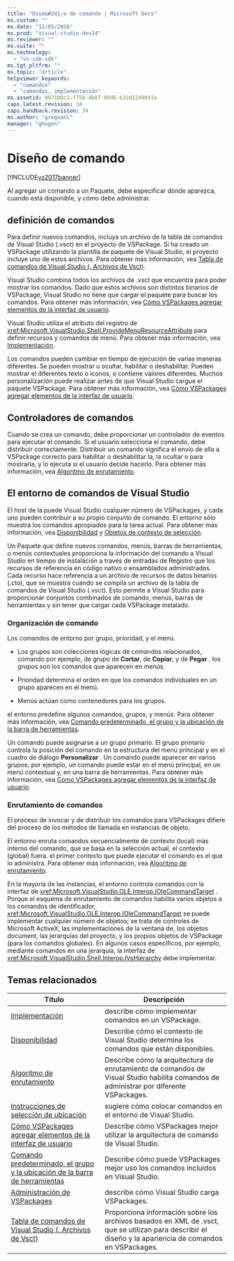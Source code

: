 ```yaml
---
title: "Dise&#241;o de comando | Microsoft Docs"
ms.custom: ""
ms.date: "12/05/2016"
ms.prod: "visual-studio-dev14"
ms.reviewer: ""
ms.suite: ""
ms.technology: 
  - "vs-ide-sdk"
ms.tgt_pltfrm: ""
ms.topic: "article"
helpviewer_keywords: 
  - "comandos"
  - "comandos, implementación"
ms.assetid: 097108c3-f758-4b87-89d6-b32d12d9041a
caps.latest.revision: 34
caps.handback.revision: 34
ms.author: "gregvanl"
manager: "ghogen"
---
```

# Dise&#241;o de comando
[!INCLUDE[vs2017banner](../../code-quality/includes/vs2017banner.md)]

Al agregar un comando a un Paquete, debe especificar donde aparezca, cuando está disponible, y cómo debe administrar.  
  
## definición de comandos  
 Para definir nuevos comandos, incluya un archivo de la tabla de comandos de Visual Studio \(.vsct\) en el proyecto de VSPackage.  Si ha creado un VSPackage utilizando la plantilla de paquete de Visual Studio, el proyecto incluye uno de estos archivos.  Para obtener más información, vea [Tabla de comandos de Visual Studio \(. Archivos de Vsct\)](../../extensibility/internals/visual-studio-command-table-dot-vsct-files.md).  
  
 Visual Studio combina todos los archivos de .vsct que encuentra para poder mostrar los comandos.  Dado que estos archivos son distintos binarios de VSPackage, Visual Studio no tiene que cargar el paquete para buscar los comandos.  Para obtener más información, vea [Cómo VSPackages agregar elementos de la interfaz de usuario](../../extensibility/internals/how-vspackages-add-user-interface-elements.md).  
  
 Visual Studio utiliza el atributo del registro de <xref:Microsoft.VisualStudio.Shell.ProvideMenuResourceAttribute> para definir recursos y comandos de menú.  Para obtener más información, vea [Implementación](../../extensibility/internals/command-implementation.md).  
  
 Los comandos pueden cambiar en tiempo de ejecución de varias maneras diferentes.  Se pueden mostrar u ocultar, habilitar o deshabilitar.  Pueden mostrar el diferentes texto o iconos, o contiene valores diferentes.  Muchos personalización puede realizar antes de que Visual Studio cargue el paquete VSPackage.  Para obtener más información, vea [Cómo VSPackages agregar elementos de la interfaz de usuario](../../extensibility/internals/how-vspackages-add-user-interface-elements.md).  
  
## Controladores de comandos  
 Cuando se crea un comando, debe proporcionar un controlador de eventos para ejecutar el comando.  Si el usuario selecciona el comando, debe distribuir correctamente.  Distribuir un comando significa el envío de ella a VSPackage correcto para habilitar o deshabilitar la, la ocultar o para mostrarla, y lo ejecuta si el usuario decide hacerlo.  Para obtener más información, vea [Algoritmo de enrutamiento](../../extensibility/internals/command-routing-algorithm.md).  
  
## El entorno de comandos de Visual Studio  
 El host de la puede Visual Studio cualquier número de VSPackages, y cada uno pueden contribuir a su propio conjunto de comando.  El entorno sólo muestra los comandos apropiados para la tarea actual.  Para obtener más información, vea [Disponibilidad](../../extensibility/internals/command-availability.md) y [Objetos de contexto de selección](../../extensibility/internals/selection-context-objects.md).  
  
 Un Paquete que define nuevos comandos, menús, barras de herramientas, o menús contextuales proporciona la información del comando a Visual Studio en tiempo de instalación a través de entradas de Registro que los recursos de referencia en código nativo o ensamblados administrados.  Cada recurso hace referencia a un archivo de recursos de datos binarios \(.cto\), que se muestra cuando se compila un archivo de la tabla de comandos de Visual Studio \(.vsct\).  Esto permite a Visual Studio para proporcionar conjuntos combinados de comando, menús, barras de herramientas y sin tener que cargar cada VSPackage instalado.  
  
### Organización de comando  
 Los comandos de entorno por grupo, prioridad, y el menú.  
  
-   Los grupos son colecciones lógicas de comandos relacionados, comando por ejemplo, de grupo de **Cortar**, de **Copiar**, y de **Pegar** .  los grupos son los comandos que aparecen en menús.  
  
-   Prioridad determina el orden en que los comandos individuales en un grupo aparecen en el menú.  
  
-   Menús actúan como contenedores para los grupos.  
  
 el entorno predefine algunos comandos, grupos, y menús.  Para obtener más información, vea [Comando predeterminado, el grupo y la ubicación de la barra de herramientas](../../extensibility/internals/default-command-group-and-toolbar-placement.md).  
  
 Un comando puede asignarse a un grupo primario.  El grupo primario controla la posición del comando en la estructura del menú principal y en el cuadro de diálogo **Personalizar** .  Un comando puede aparecer en varios grupos; por ejemplo, un comando puede estar en el menú principal, en un menú contextual y, en una barra de herramientas.  Para obtener más información, vea [Cómo VSPackages agregar elementos de la interfaz de usuario](../../extensibility/internals/how-vspackages-add-user-interface-elements.md).  
  
### Enrutamiento de comandos  
 El proceso de invocar y de distribuir los comandos para VSPackages difiere del proceso de los métodos de llamada en instancias de objeto.  
  
 El entorno enruta comandos secuencialmente de contexto \(local\) más interno del comando, que se basa en la selección actual, el contexto \(global\) fuera.  el primer contexto que puede ejecutar el comando es el que lo administra.  Para obtener más información, vea [Algoritmo de enrutamiento](../../extensibility/internals/command-routing-algorithm.md).  
  
 En la mayoría de las instancias, el entorno controla comandos con la interfaz de <xref:Microsoft.VisualStudio.OLE.Interop.IOleCommandTarget> .  Porque el esquema de enrutamiento de comandos habilita varios objetos a los comandos de identificador, <xref:Microsoft.VisualStudio.OLE.Interop.IOleCommandTarget> se puede implementar cualquier número de objetos; se trata de controles de Microsoft ActiveX, las implementaciones de la ventana de, los objetos document, las jerarquías del proyecto, y los propios objetos de VSPackage \(para los comandos globales\).  En algunos casos específicos, por ejemplo, mediante comandos en una jerarquía, la interfaz de <xref:Microsoft.VisualStudio.Shell.Interop.IVsHierarchy> debe implementar.  
  
## Temas relacionados  
  
|Título|Descripción|  
|------------|-----------------|  
|[Implementación](../../extensibility/internals/command-implementation.md)|describe cómo implementar comandos en un VSPackage.|  
|[Disponibilidad](../../extensibility/internals/command-availability.md)|Describe cómo el contexto de Visual Studio determina los comandos que están disponibles.|  
|[Algoritmo de enrutamiento](../../extensibility/internals/command-routing-algorithm.md)|Describe cómo la arquitectura de enrutamiento de comandos de Visual Studio habilita comandos de administrar por diferente VSPackages.|  
|[Instrucciones de selección de ubicación](../../extensibility/internals/command-placement-guidelines.md)|sugiere cómo colocar comandos en el entorno de Visual Studio.|  
|[Cómo VSPackages agregar elementos de la interfaz de usuario](../../extensibility/internals/how-vspackages-add-user-interface-elements.md)|Describe cómo VSPackages mejor utilizar la arquitectura de comando de Visual Studio.|  
|[Comando predeterminado, el grupo y la ubicación de la barra de herramientas](../../extensibility/internals/default-command-group-and-toolbar-placement.md)|Describe cómo puede VSPackages mejor uso los comandos incluidos en Visual Studio.|  
|[Administración de VSPackages](../../extensibility/managing-vspackages.md)|describe cómo Visual Studio carga VSPackages.|  
|[Tabla de comandos de Visual Studio \(. Archivos de Vsct\)](../../extensibility/internals/visual-studio-command-table-dot-vsct-files.md)|Proporciona información sobre los archivos basados en XML de .vsct, que se utilizan para describir el diseño y la apariencia de comandos en VSPackages.|
